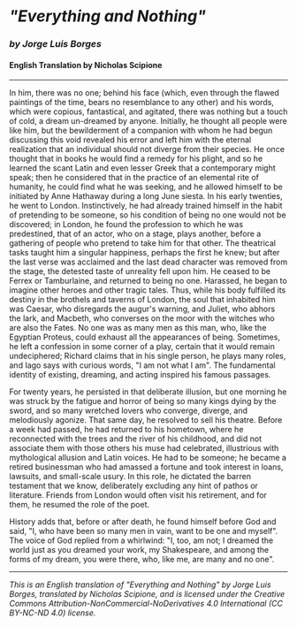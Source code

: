 # _"Everything and Nothing"_
### _by Jorge Luis Borges_
#### English Translation by Nicholas Scipione

---

In him, there was no one; behind his face (which, even through the flawed paintings of the time, bears no resemblance to any other) and his words, which were copious, fantastical, and agitated, there was nothing but a touch of cold, a dream un-dreamed by anyone. Initially, he thought all people were like him, but the bewilderment of a companion with whom he had begun discussing this void revealed his error and left him with the eternal realization that an individual should not diverge from their species. He once thought that in books he would find a remedy for his plight, and so he learned the scant Latin and even lesser Greek that a contemporary might speak; then he considered that in the practice of an elemental rite of humanity, he could find what he was seeking, and he allowed himself to be initiated by Anne Hathaway during a long June siesta. In his early twenties, he went to London. Instinctively, he had already trained himself in the habit of pretending to be someone, so his condition of being no one would not be discovered; in London, he found the profession to which he was predestined, that of an actor, who on a stage, plays another, before a gathering of people who pretend to take him for that other. The theatrical tasks taught him a singular happiness, perhaps the first he knew; but after the last verse was acclaimed and the last dead character was removed from the stage, the detested taste of unreality fell upon him. He ceased to be Ferrex or Tamburlaine, and returned to being no one. Harassed, he began to imagine other heroes and other tragic tales. Thus, while his body fulfilled its destiny in the brothels and taverns of London, the soul that inhabited him was Caesar, who disregards the augur's warning, and Juliet, who abhors the lark, and Macbeth, who converses on the moor with the witches who are also the Fates. No one was as many men as this man, who, like the Egyptian Proteus, could exhaust all the appearances of being. Sometimes, he left a confession in some corner of a play, certain that it would remain undeciphered; Richard claims that in his single person, he plays many roles, and Iago says with curious words, "I am not what I am". The fundamental identity of existing, dreaming, and acting inspired his famous passages.

For twenty years, he persisted in that deliberate illusion, but one morning he was struck by the fatigue and horror of being so many kings dying by the sword, and so many wretched lovers who converge, diverge, and melodiously agonize. That same day, he resolved to sell his theatre. Before a week had passed, he had returned to his hometown, where he reconnected with the trees and the river of his childhood, and did not associate them with those others his muse had celebrated, illustrious with mythological allusion and Latin voices. He had to be someone; he became a retired businessman who had amassed a fortune and took interest in loans, lawsuits, and small-scale usury. In this role, he dictated the barren testament that we know, deliberately excluding any hint of pathos or literature. Friends from London would often visit his retirement, and for them, he resumed the role of the poet.

History adds that, before or after death, he found himself before God and said, "I, who have been so many men in vain, want to be one and myself". The voice of God replied from a whirlwind: "I, too, am not; I dreamed the world just as you dreamed your work, my Shakespeare, and among the forms of my dream, you were there, who, like me, are many and no one".

---

_This is an English translation of "Everything and Nothing" by Jorge Luis Borges, translated by Nicholas Scipione, and is licensed under the Creative Commons Attribution-NonCommercial-NoDerivatives 4.0 International (CC BY-NC-ND 4.0) license._
